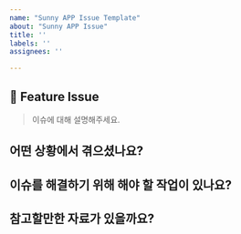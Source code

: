```yaml
---
name: "Sunny APP Issue Template"
about: "Sunny APP Issue"
title: ''
labels: ''
assignees: ''

---
```


## 📌 Feature Issue
> 이슈에 대해 설명해주세요.

## 어떤 상황에서 겪으셨나요?

## 이슈를 해결하기 위해 해야 할 작업이 있나요?

## 참고할만한 자료가 있을까요?
